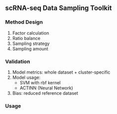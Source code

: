 ## scRNA-seq Data Sampling Toolkit

### Method Design
1. Factor calculation
2. Ratio balance
3. Sampling strategy
4. Sampling amount

### Validation 
1. Model metrics: whole dataset + cluster-specific
2. Model usage:
   - SVM with rbf kernel
   - ACTINN (Neural Network)
3. Bias: reduced reference dataset

### Usage
